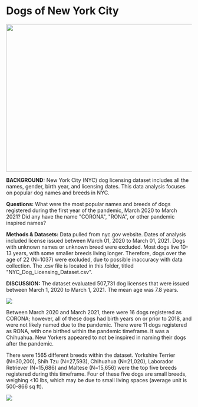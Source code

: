 # Dogs of New York City

<img src="https://github.com/mapike907/Images/blob/main/dogwalk.jpg" width="600" height="400" />

**BACKGROUND:** New York City (NYC) dog licensing dataset includes all the names, gender, birth year, and licensing dates. This data analysis focuses on popular dog names and breeds in NYC. 

**Questions:** What were the most popular names and breeds of dogs registered during the first year of the pandemic, March 2020 to March 2021? Did any have the name "CORONA", "RONA", or other pandemic inspired names?

**Methods & Datasets:** Data pulled from nyc.gov website. Dates of analysis included license issued between March 01, 2020 to March 01, 2021. Dogs with unknown names or unknown breed were excluded. Most dogs live 10-13 years, with some smaller breeds living longer. Therefore, dogs over the age of 22 (N=1037) were excluded, due to possible inaccuracy with data collection. The .csv file is located in this folder, titled "NYC_Dog_Licensing_Dataset.csv". 

**DISCUSSION:** The dataset evaluated 507,731 dog licenses that were issued between March 1, 2020 to March 1, 2021. The mean age was 7.8 years. 

<img src="https://github.com/mapike907/Images/blob/main/Rplot.jpeg"/>

Between March 2020 and March 2021, there were 16 dogs registered as CORONA; however, all of these dogs had birth years on or prior to 2018, and were not likely named due to the pandemic. There were 11 dogs registered as RONA, with one birthed within the pandemic timeframe. It was a Chihuahua. New Yorkers appeared to not be inspired in naming their dogs after the pandemic. 

There were 1565 different breeds within the dataset. Yorkshire Terrier (N=30,200), Shih Tzu (N=27,593), Chihuahua (N=21,020), Laborador Retriever (N=15,686) and Maltese (N=15,656) were the top five breeds registered during this timeframe. Four of these five dogs are small breeds, weighing <10 lbs, which may be due to small living spaces (average unit is 500-866 sq ft).  

<img src="https://github.com/mapike907/Images/blob/main/Rplot01.jpeg"/>




